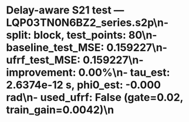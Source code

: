# Delay-aware S21 test — LQP03TN0N6BZ2_series.s2p\n- split: block, test_points: 80\n- baseline_test_MSE: 0.159227\n- ufrf_test_MSE: 0.159227\n- improvement: 0.00%\n- tau_est: 2.6374e-12 s, phi0_est: -0.000 rad\n- used_ufrf: False (gate=0.02, train_gain=0.0042)\n